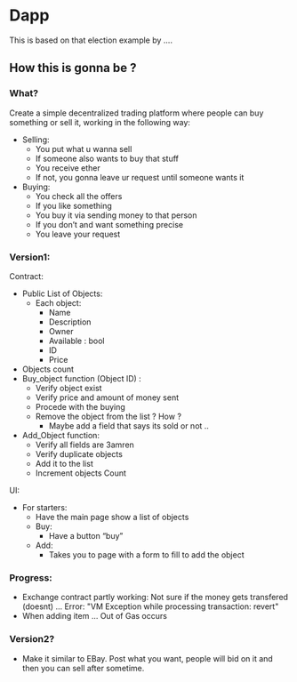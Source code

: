 # Dapp
This is based on that election example by ....
## How this is gonna be ?

### What?
Create a simple decentralized trading platform where people can buy something or sell it, working in the following way:
- Selling:
    - You put what u wanna sell
    - If someone also wants to buy that stuff
    - You receive ether 
    - If not, you gonna leave ur request until someone wants it
- Buying:
    - You check all the offers
    - If you like something
    - You buy it via sending money to that person
    - If you don’t and want something precise
    - You leave your request

### Version1:

Contract:
- Public List of Objects:
    - Each object:
        - Name
        - Description
        - Owner
        - Available : bool
        - ID
        - Price
- Objects count
- Buy_object function (Object ID) :
    - Verify object exist
    - Verify price and amount of money sent
    - Procede with the buying
    - Remove the object from the list  ? How ? 
		- Maybe add a field that says its sold or not ..
- Add_Object function:
    - Verify all fields are 3amren
    - Verify duplicate objects 
    - Add it to the list
    - Increment objects Count

UI:
- For starters:
    - Have the main page show a list of objects
    - Buy:
        - Have a button “buy”
    - Add:
        - Takes you to page with a form to fill to add the object

### Progress:
- Exchange contract partly working: Not sure if the money gets transfered (doesnt) ... Error: "VM Exception while processing transaction: revert"
- When adding item ... Out of Gas occurs

### Version2?
- Make it similar to EBay. Post what you want, people will bid on it and then you can sell after sometime.
